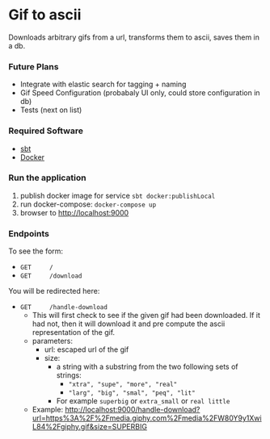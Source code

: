 # Gif to ascii

Downloads arbitrary gifs from a url, transforms them to ascii, saves them in a db.

### Future Plans

* Integrate with elastic search for tagging + naming
* Gif Speed Configuration (probabaly UI only, could store configuration in db)
* Tests (next on list)

### Required Software

* [sbt](http://www.scala-sbt.org/download.html)
* [Docker](https://docs.docker.com/engine/installation/)

### Run the application

1. publish docker image for service `sbt docker:publishLocal`
2. run docker-compose: `docker-compose up`
3. browser to [http://localhost:9000](http://localhost:9000)

### Endpoints

To see the form:

* `GET     /`
* `GET     /download`

You will be redirected here:

* `GET     /handle-download`
  * This will first check to see if the given gif had been downloaded.  If it had not, then it will download it and pre compute the ascii representation of the gif.
  * parameters:
    * url: escaped url of the gif
    * size:
      * a string with a substring from the two following sets of strings:
        * `"xtra", "supe", "more", "real"`
        * `"larg", "big", "smal", "peq", "lit"`
      * For example `superbig` or `extra_small` or `real little`
  * Example: [http://localhost:9000/handle-download?url=https%3A%2F%2Fmedia.giphy.com%2Fmedia%2FW80Y9y1XwiL84%2Fgiphy.gif&size=SUPERBIG](http://localhost:9000/handle-download?url=https%3A%2F%2Fmedia.giphy.com%2Fmedia%2FW80Y9y1XwiL84%2Fgiphy.gif&size=SUPERBIG)
